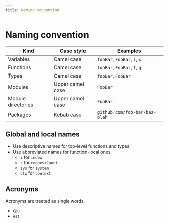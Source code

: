```yaml
---
title: Naming convention
---
```


# Naming convention

| Kind               | Case style       | Examples                      |
| ------------------ | ---------------- | ----------------------------- |
| Variables          | Camel case       | `fooBar`, `FooBar`, `i`, `x`  |
| Functions          | Camel case       | `fooBar`, `FooBar`, `f`, `g`  |
| Types              | Camel case       | `fooBar`, `FooBar`            |
| Modules            | Upper camel case | `FooBar`                      |
| Module directories | Upper camel case | `FooBar`                      |
| Packages           | Kebab case       | `github.com/foo-bar/baz-blah` |

## Global and local names

- Use descriptive names for top-level functions and types.
- Use abbreviated names for function-local ones.
  - `i` for `index`
  - `c` for `requestCount`
  - `sys` for `system`
  - `ctx` for `context`

## Acronyms

Acronyms are treated as single words.

- `Cpu`
- `Ast`
